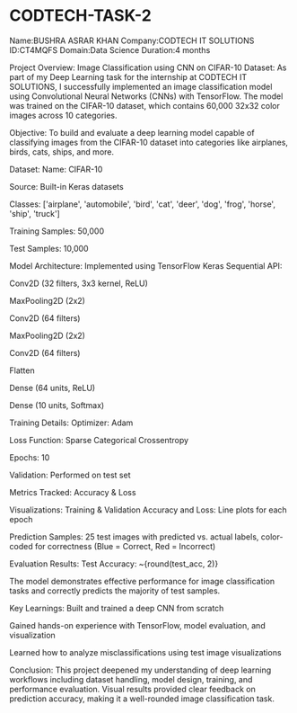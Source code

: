 # CODTECH-TASK-2

Name:BUSHRA ASRAR KHAN
Company:CODTECH IT SOLUTIONS
ID:CT4MQFS
Domain:Data Science 
Duration:4 months

Project Overview: Image Classification using CNN on CIFAR-10 Dataset:
As part of my Deep Learning task for the internship at CODTECH IT SOLUTIONS, I successfully implemented an image classification model using Convolutional Neural Networks (CNNs) with TensorFlow. The model was trained on the CIFAR-10 dataset, which contains 60,000 32x32 color images across 10 categories.

Objective:
To build and evaluate a deep learning model capable of classifying images from the CIFAR-10 dataset into categories like airplanes, birds, cats, ships, and more.

Dataset:
Name: CIFAR-10

Source: Built-in Keras datasets

Classes: ['airplane', 'automobile', 'bird', 'cat', 'deer', 'dog', 'frog', 'horse', 'ship', 'truck']

Training Samples: 50,000

Test Samples: 10,000

Model Architecture:
Implemented using TensorFlow Keras Sequential API:

Conv2D (32 filters, 3x3 kernel, ReLU)

MaxPooling2D (2x2)

Conv2D (64 filters)

MaxPooling2D (2x2)

Conv2D (64 filters)

Flatten

Dense (64 units, ReLU)

Dense (10 units, Softmax)

Training Details:
Optimizer: Adam

Loss Function: Sparse Categorical Crossentropy

Epochs: 10

Validation: Performed on test set

Metrics Tracked: Accuracy & Loss

Visualizations:
Training & Validation Accuracy and Loss: Line plots for each epoch

Prediction Samples: 25 test images with predicted vs. actual labels, color-coded for correctness (Blue = Correct, Red = Incorrect)

Evaluation Results:
Test Accuracy: ~{round(test_acc, 2)}

The model demonstrates effective performance for image classification tasks and correctly predicts the majority of test samples.

Key Learnings:
Built and trained a deep CNN from scratch

Gained hands-on experience with TensorFlow, model evaluation, and visualization

Learned how to analyze misclassifications using test image visualizations

Conclusion:
This project deepened my understanding of deep learning workflows including dataset handling, model design, training, and performance evaluation. Visual results provided clear feedback on prediction accuracy, making it a well-rounded image classification task.
